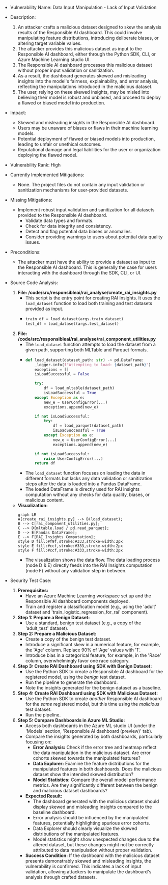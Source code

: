 - Vulnerability Name: Data Input Manipulation - Lack of Input Validation
- Description:
    1. An attacker crafts a malicious dataset designed to skew the analysis results of the Responsible AI dashboard. This could involve manipulating feature distributions, introducing deliberate biases, or altering target variable values.
    2. The attacker provides this malicious dataset as input to the Responsible AI dashboard, either through the Python SDK, CLI, or Azure Machine Learning studio UI.
    3. The Responsible AI dashboard processes this malicious dataset without proper input validation or sanitization.
    4. As a result, the dashboard generates skewed and misleading insights into the model's fairness, explainability, and error analysis, reflecting the manipulations introduced in the malicious dataset.
    5. The user, relying on these skewed insights, may be misled into believing their model is robust and unbiased, and proceed to deploy a flawed or biased model into production.
- Impact:
    - Skewed and misleading insights in the Responsible AI dashboard.
    - Users may be unaware of biases or flaws in their machine learning models.
    - Potential deployment of flawed or biased models into production, leading to unfair or unethical outcomes.
    - Reputational damage and legal liabilities for the user or organization deploying the flawed model.
- Vulnerability Rank: High
- Currently Implemented Mitigations:
    - None. The project files do not contain any input validation or sanitization mechanisms for user-provided datasets.
- Missing Mitigations:
    - Implement robust input validation and sanitization for all datasets provided to the Responsible AI dashboard.
        - Validate data types and formats.
        - Check for data integrity and consistency.
        - Detect and flag potential data biases or anomalies.
        - Consider providing warnings to users about potential data quality issues.
- Preconditions:
    - The attacker must have the ability to provide a dataset as input to the Responsible AI dashboard. This is generally the case for users interacting with the dashboard through the SDK, CLI, or UI.
- Source Code Analysis:
    1. **File: /code/src/responsibleai/rai_analyse/create_rai_insights.py**
        - This script is the entry point for creating RAI Insights. It uses the `load_dataset` function to load both training and test datasets provided as input.
        - ```python
          train_df = load_dataset(args.train_dataset)
          test_df = load_dataset(args.test_dataset)
          ```
    2. **File: /code/src/responsibleai/rai_analyse/rai_component_utilities.py**
        - The `load_dataset` function attempts to load the dataset from a given path, supporting both MLTable and Parquet formats.
        - ```python
          def load_dataset(dataset_path: str) -> pd.DataFrame:
              _logger.info(f"Attempting to load: {dataset_path}")
              exceptions = []
              isLoadSuccessful = False

              try:
                  df = load_mltable(dataset_path)
                  isLoadSuccessful = True
              except Exception as e:
                  new_e = UserConfigError(...)
                  exceptions.append(new_e)

              if not isLoadSuccessful:
                  try:
                      df = load_parquet(dataset_path)
                      isLoadSuccessful = True
                  except Exception as e:
                      new_e = UserConfigError(...)
                      exceptions.append(new_e)

              if not isLoadSuccessful:
                  raise UserConfigError(...)
              return df
          ```
        - The `load_dataset` function focuses on loading the data in different formats but lacks any data validation or sanitization steps after the data is loaded into a Pandas DataFrame.
        - The loaded DataFrame is directly used for RAI insights computation without any checks for data quality, biases, or malicious content.
    - **Visualization:**
        ```mermaid
        graph LR
        A[create_rai_insights.py] --> B(load_dataset);
        B --> C[rai_component_utilities.py];
        C --> D{mltable.load / pd.read_parquet};
        D --> E[Pandas DataFrame];
        E --> F[RAI Insights Computation];
        style D fill:#f9f,stroke:#333,stroke-width:2px
        style E fill:#ccf,stroke:#333,stroke-width:2px
        style F fill:#ccf,stroke:#333,stroke-width:2px
        ```
        - The visualization shows the data flow. The data loading process (node D & E) directly feeds into the RAI Insights computation (node F) without any validation step in between.

- Security Test Case:
    1. **Prerequisites:**
        - Have an Azure Machine Learning workspace set up and the Responsible AI dashboard components deployed.
        - Train and register a classification model (e.g., using the 'adult' dataset and 'train_logistic_regression_for_rai' component).
    2. **Step 1: Prepare a Benign Dataset:**
        - Use a standard, benign test dataset (e.g., a copy of the 'adult_test' dataset).
    3. **Step 2: Prepare a Malicious Dataset:**
        - Create a copy of the benign test dataset.
        - Introduce a significant skew in a numerical feature, for example, the 'Age' column. Replace 90% of 'Age' values with '1'.
        - Introduce bias in a categorical feature, for example, in the 'Race' column, overwhelmingly favor one race category.
    4. **Step 3: Create RAI Dashboard using SDK with Benign Dataset:**
        - Use the Python SDK to create a Responsible AI dashboard for the registered model, using the *benign* test dataset.
        - Run the pipeline to generate the dashboard.
        - Note the insights generated for the benign dataset as a baseline.
    5. **Step 4: Create RAI Dashboard using SDK with Malicious Dataset:**
        - Use the Python SDK to create *another* Responsible AI dashboard for the *same* registered model, but this time using the *malicious* test dataset.
        - Run the pipeline.
    6. **Step 5: Compare Dashboards in Azure ML Studio:**
        - Access both dashboards in the Azure ML studio UI (under the 'Models' section, 'Responsible AI dashboard (preview)' tab).
        - Compare the insights generated by both dashboards, particularly focusing on:
            - **Error Analysis:** Check if the error tree and heatmap reflect the data manipulation in the malicious dataset. Are error cohorts skewed towards the manipulated features?
            - **Data Explorer:** Examine the feature distributions for the manipulated features in both dashboards. Does the malicious dataset show the intended skewed distribution?
            - **Model Statistics:** Compare the overall model performance metrics. Are they significantly different between the benign and malicious dataset dashboards?
        - **Expected Result:**
            - The dashboard generated with the malicious dataset should display skewed and misleading insights compared to the baseline dashboard.
            - Error analysis should be influenced by the manipulated features, potentially highlighting spurious error cohorts.
            - Data Explorer should clearly visualize the skewed distributions of the manipulated features.
            - Model statistics might show unexpected changes due to the altered dataset, but these changes might not be correctly attributed to data manipulation without proper validation.
        - **Success Condition:** If the dashboard with the malicious dataset presents demonstrably skewed and misleading insights, the vulnerability is confirmed. This indicates a lack of input validation, allowing attackers to manipulate the dashboard's analysis through crafted datasets.